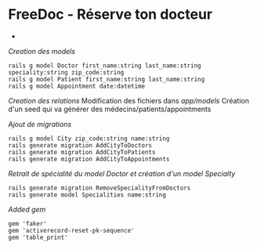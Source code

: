 # FreeDoc - Réserve ton docteur

* 
_Creation des models_
```
rails g model Doctor first_name:string last_name:string speciality:string zip_code:string
rails g model Patient first_name:string last_name:string
rails g model Appointment date:datetime
```

_Creation des relations_
Modification des fichiers dans _app/models_
Création d'un seed qui va générer des médecins/patients/appointments

_Ajout de migrations_
```
rails g model City zip_code:string name:string
rails generate migration AddCityToDoctors
rails generate migration AddCityToPatients
rails generate migration AddCityToAppointments
```

_Retrait de spécialité du model Doctor et création d'un model Specialty_
```
rails generate migration RemoveSpecialityFromDoctors
rails generate model Specialities name:string   
```

_Added gem_
```
gem 'faker'
gem 'activerecord-reset-pk-sequence'
gem 'table_print'
```
